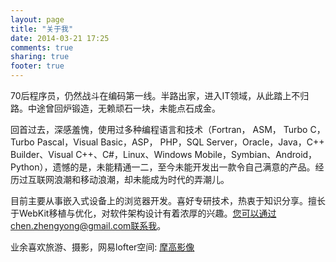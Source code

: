 ```yaml
---
layout: page
title: "关于我"
date: 2014-03-21 17:25
comments: true
sharing: true
footer: true
---
```


70后程序员，仍然战斗在编码第一线。半路出家，进入IT领域，从此踏上不归路。中途曾回炉锻造，无赖顽石一块，未能点石成金。

回首过去，深感羞愧，使用过多种编程语言和技术（Fortran， ASM， Turbo C，Turbo Pascal，Visual Basic，ASP， PHP，SQL Server，Oracle，Java，C++ Builder、Visual C++、C#，Linux、Windows Mobile，Symbian、Android，Python），遗憾的是，未能精通一二，至今未能开发出一款令自己满意的产品。经历过互联网浪潮和移动浪潮，却未能成为时代的弄潮儿。

目前主要从事嵌入式设备上的浏览器开发。喜好专研技术，热衷于知识分享。擅长于WebKit移植与优化，对软件架构设计有着浓厚的兴趣。您可以通过chen.zhengyong@gmail.com联系我。

业余喜欢旅游、摄影，网易lofter空间: [摩高影像](http://mogoweb.lofter.com)